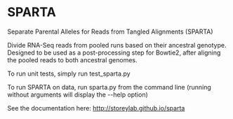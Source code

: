 SPARTA
=========

Separate Parental Alleles for Reads from Tangled Alignments (SPARTA)

Divide RNA-Seq reads from pooled runs based on their ancestral genotype. Designed to be used as a post-processing step for Bowtie2, after aligning the pooled reads to both ancestral genomes.

To run unit tests, simply run test_sparta.py

To run SPARTA on data, run sparta.py from the command line (running without arguments will display the --help option)

See the documentation here:
http://storeylab.github.io/sparta
